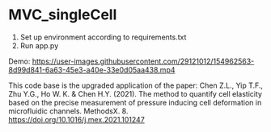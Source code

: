 # MVC_singleCell

1. Set up environment according to requirements.txt
2. Run app.py

Demo:
https://user-images.githubusercontent.com/29121012/154962563-8d99d841-6a63-45e3-a40e-33e0d05aa438.mp4

This code base is the upgraded application of the paper:
Chen Z.L., Yip T.F., Zhu Y.G., Ho W. K. & Chen H.Y. (2021). The method to quantify cell elasticity based on the precise measurement of pressure inducing cell deformation in microfluidic channels. MethodsX. 8. https://doi.org/10.1016/j.mex.2021.101247
